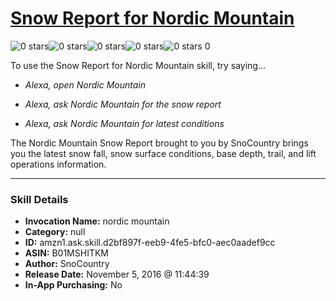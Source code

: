 # [Snow Report for Nordic Mountain](http://alexa.amazon.com/#skills/amzn1.ask.skill.d2bf897f-eeb9-4fe5-bfc0-aec0aadef9cc)
![0 stars](../../images/ic_star_border_black_18dp_1x.png)![0 stars](../../images/ic_star_border_black_18dp_1x.png)![0 stars](../../images/ic_star_border_black_18dp_1x.png)![0 stars](../../images/ic_star_border_black_18dp_1x.png)![0 stars](../../images/ic_star_border_black_18dp_1x.png) 0

To use the Snow Report for Nordic Mountain skill, try saying...

* *Alexa, open Nordic Mountain*

* *Alexa, ask Nordic Mountain for the snow report*

* *Alexa, ask Nordic Mountain for latest conditions*

The Nordic Mountain Snow Report brought to you by SnoCountry brings you the latest snow fall, snow surface conditions,  base depth, trail, and lift operations information.

***

### Skill Details

* **Invocation Name:** nordic mountain
* **Category:** null
* **ID:** amzn1.ask.skill.d2bf897f-eeb9-4fe5-bfc0-aec0aadef9cc
* **ASIN:** B01MSHITKM
* **Author:** SnoCountry
* **Release Date:** November 5, 2016 @ 11:44:39
* **In-App Purchasing:** No
